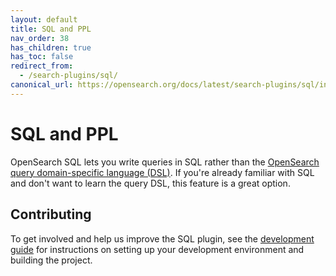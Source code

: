 ```yaml
---
layout: default
title: SQL and PPL
nav_order: 38
has_children: true
has_toc: false
redirect_from:
  - /search-plugins/sql/
canonical_url: https://opensearch.org/docs/latest/search-plugins/sql/index/
---
```


# SQL and PPL

OpenSearch SQL lets you write queries in SQL rather than the [OpenSearch query domain-specific language (DSL)]({{site.url}}{{site.baseurl}}/opensearch/query-dsl/full-text/index). If you're already familiar with SQL and don't want to learn the query DSL, this feature is a great option.

## Contributing

To get involved and help us improve the SQL plugin, see the [development guide](https://github.com/opensearch-project/sql/blob/main/DEVELOPER_GUIDE.rst) for instructions on setting up your development environment and building the project.
